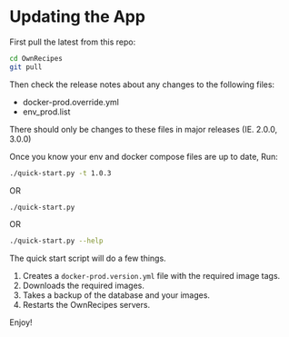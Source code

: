 # Updating the App

First pull the latest from this repo:
```bash
cd OwnRecipes
git pull
```

Then check the release notes about any changes to the following files:
- docker-prod.override.yml
- env_prod.list

There should only be changes to these files in major releases (IE. 2.0.0, 3.0.0)

Once you know your env and docker compose files are up to date, Run:

```bash
./quick-start.py -t 1.0.3
```
OR
```bash
./quick-start.py
```
OR
```bash
./quick-start.py --help
```

The quick start script will do a few things.
1. Creates a `docker-prod.version.yml` file with the required image tags.
2. Downloads the required images.
3. Takes a backup of the database and your images.
4. Restarts the OwnRecipes servers.

Enjoy!
